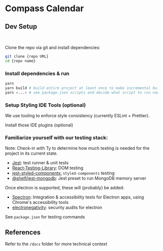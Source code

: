 # Compass Calendar

## Dev Setup

<br>

Clone the repo via git and install dependencies:

```bash
git clone {repo URL}
cd {repo name}
```

### Install dependencies & run

```bash
yarn
yarn build # build entire project at least once to make incremental builds easier
yarn <...> # see package.json scripts and decide what script to run now
```

### Setup Styling IDE Tools (optional)

We use tooling to enforce style consistency (currently ESLint + Prettier).

Install those IDE plugins (optional)

### Familiarize yourself with our testing stack:

Note: Check-in with Ty to determine how much testing is needed for the project in its current state.

- [Jest](https://jestjs.io/): test runner & unit tests
- [React-Testing-Library](https://testing-library.com/docs/react-testing-library/intro): DOM testing
- [jest-styled-components:](https://github.com/styled-components/jest-styled-components#react-testing-library) `styled-components` testing
- [@shelf/jest-mongodb](https://github.com/shelfio/jest-mongodb): Jest preset to run MongoDB memory server

Once electron is supported, these will (probably) be added:

- [Spectron](https://www.electronjs.org/spectron): Integration & accessibility tests for Electron apps, using Chrome's accessibility tools
- [electronegativity](https://github.com/doyensec/electronegativity#electronegativity): security audits for electron

See `package.json` for testing commands

## References

Refer to the `/docs` folder for more technical context
